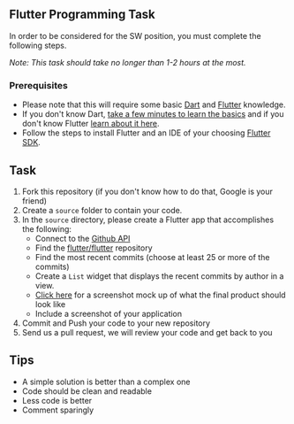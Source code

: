 ## Flutter Programming Task

In order to be considered for the SW position, you must complete the following steps. 

*Note: This task should take no longer than 1-2 hours at the most.*



### Prerequisites

- Please note that this will require some basic [Dart](https://dart.dev/) and [Flutter](https://flutter.dev/) knowledge. 
- If you don't know Dart, [take a few minutes to learn the basics](https://dart.dev/guides/language/language-tour) and if you don't know Flutter [learn about it here](https://docs.flutter.dev/development/ui/layout/tutorial).  
- Follow the steps to install Flutter and an IDE of your choosing [Flutter SDK](https://docs.flutter.dev/get-started/).

## Task

1. Fork this repository (if you don't know how to do that, Google is your friend)
2. Create a `source` folder to contain your code. 
3. In the `source` directory, please create a Flutter app that accomplishes the following:
	- Connect to the [Github API](http://developer.github.com/)
	- Find the [flutter/flutter](https://github.com/flutter/flutter) repository
	- Find the most recent commits (choose at least 25 or more of the commits)
	- Create a `List` widget that displays the recent commits by author in a view. 
	- [Click here](example.jpg) for a screenshot mock up of what the final product should look like
	- Include a screenshot of your application
4. Commit and Push your code to your new repository
5. Send us a pull request, we will review your code and get back to you


## Tips

* A simple solution is better than a complex one
* Code should be clean and readable
* Less code is better
* Comment sparingly
